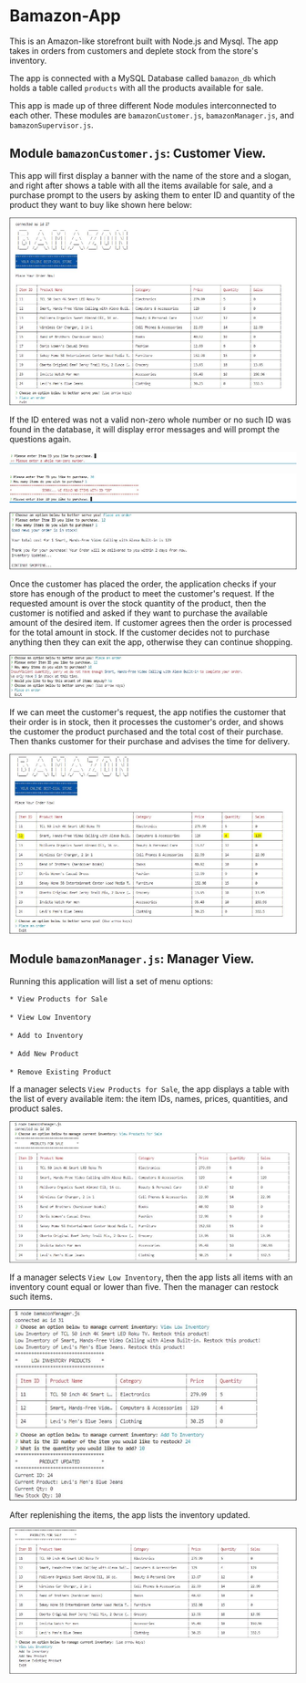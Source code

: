 # Bamazon-App
This is an Amazon-like storefront built with Node.js and Mysql. The app takes in orders from customers and deplete stock from the store's inventory.

The app is connected with a MySQL Database called `bamazon_db` which holds a table called `products` with all the products available for sale.

This app is made up of three different Node modules interconnected to each other. These modules are `bamazonCustomer.js`, `bamazonManager.js`, and `bamazonSupervisor.js`.

## Module `bamazonCustomer.js`: Customer View. 

This app will first display a banner with the name of the store and a slogan, and right after shows a table with all the items available for sale, and a purchase prompt to the users by asking them to enter ID and quantity of the product they want to buy like shown here below:

![Results](/screenshots/bamazonCustomer-purchase.JPG)


If the ID entered was not a valid non-zero whole number or no such ID was found in the database, it will display error messages and will prompt the questions again.

![Results](/screenshots/bamazonCustomer-non-valid-id.JPG)  

![Results](/screenshots/bamazonCustomer-item-not-found.JPG)

![Results](/screenshots/bamazonCustomer-purchase3.JPG)

Once the customer has placed the order, the application checks if your store has enough of the product to meet the customer's request. 
If the requested amount is over the stock quantity of the product, then the customer is notified and asked if they want to purchase the available amount of the desired item. If customer agrees then the order is processed for the total amount in stock. If the customer decides not to purchase anything then they can exit the app, otherwise they can continue shopping.

![Results](/screenshots/bamazonCustomer-insufficient-amount.JPG)

If we can meet the customer's request, the app notifies the customer that their order is in stock, then it processes the customer's order, and shows the customer the product purchased and the total cost of their purchase. Then thanks customer for their purchase and advises the time for delivery. 

![Results](/screenshots/bamazonCustomer-inventory-updated3.JPG)

## Module `bamazonManager.js`: Manager View. 

Running this application will list a set of menu options:

    * View Products for Sale
    
    * View Low Inventory
    
    * Add to Inventory
    
    * Add New Product

    * Remove Existing Product

If a manager selects `View Products for Sale`, the app displays a table with the list of every available item: the item IDs, names, prices, quantities, and product sales.

![Results](/screenshots/bamazonManager-view-inventory.JPG)

If a manager selects `View Low Inventory`, then the app lists all items with an inventory count equal or lower than five. Then the manager can restock such items.

![Results](/screenshots/bamazonManager-low-inventory-and-updating.JPG)

After replenishing the items, the app lists the inventory updated.

![Results](/screenshots/bamazonManager-low-inventory-updated.JPG)



